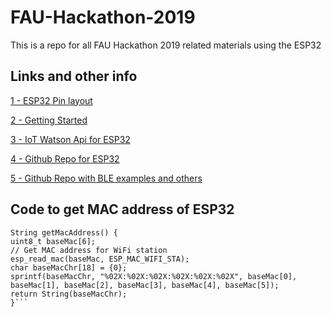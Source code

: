 # FAU-Hackathon-2019
This is a repo for all FAU Hackathon 2019 related materials using the ESP32

## Links and other info
[1 - ESP32 Pin layout](http://forum.fritzing.org/t/esp32s-hiletgo-dev-boad-with-pinout-template/5357)

[2 - Getting Started](https://randomnerdtutorials.com/getting-started-with-esp32/)

[3 - IoT Watson Api for ESP32](https://developer.ibm.com/recipes/tutorials/connect-an-esp32-to-the-watson-iot-platform/)

[4 - Github Repo for ESP32](https://github.com/espressif/arduino-esp32)

[5 - Github Repo with BLE examples and others](https://github.com/ibm-watson-iot/device-arduino/tree/master/samples)

## Code to get MAC address of ESP32 

```#include "esp_system.h"
String getMacAddress() {
uint8_t baseMac[6];
// Get MAC address for WiFi station
esp_read_mac(baseMac, ESP_MAC_WIFI_STA);
char baseMacChr[18] = {0};
sprintf(baseMacChr, "%02X:%02X:%02X:%02X:%02X:%02X", baseMac[0], baseMac[1], baseMac[2], baseMac[3], baseMac[4], baseMac[5]);
return String(baseMacChr);
}```
